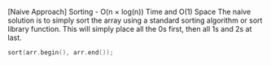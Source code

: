 <p>[Naive Approach] Sorting - O(n × log(n)) Time and O(1) Space
The naive solution is to simply sort the array using a standard sorting algorithm or sort library function. This will simply place all the 0s first, then all 1s and 2s at last.</p>

```cpp
sort(arr.begin(), arr.end()); 
